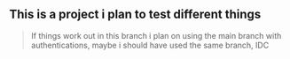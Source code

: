 ## This is a project i plan to test different things
> If things work out in this branch i plan on using the main branch with authentications, maybe i should have used the same branch, IDC
